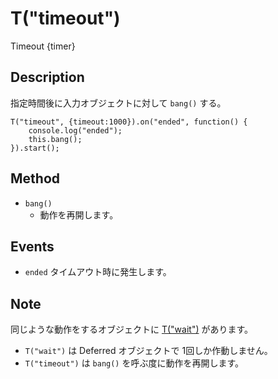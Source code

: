 T("timeout")
============
Timeout
{timer}

## Description ##
指定時間後に入力オブジェクトに対して `bang()` する。


```timbre
T("timeout", {timeout:1000}).on("ended", function() {
    console.log("ended");
    this.bang();
}).start();
```

## Method ##
- `bang()`
  - 動作を再開します。

## Events ##
- `ended` タイムアウト時に発生します。

## Note ##
同じような動作をするオブジェクトに [T("wait")](./wait.html) があります。

- `T("wait")` は Deferred オブジェクトで 1回しか作動しません。
- `T("timeout")` は `bang()` を呼ぶ度に動作を再開します。
